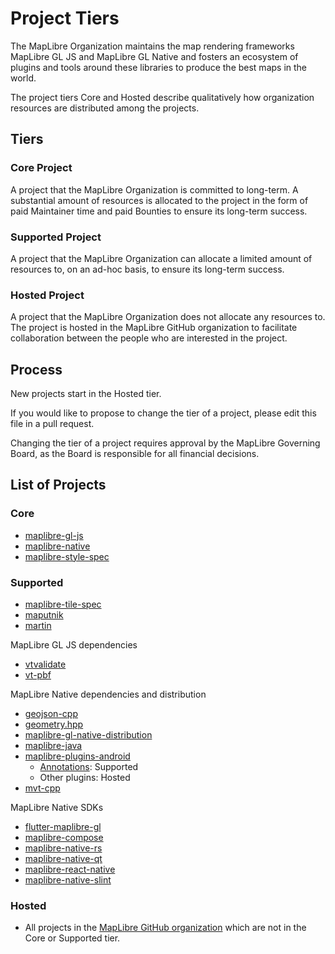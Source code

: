 # Project Tiers

The MapLibre Organization maintains the map rendering frameworks MapLibre GL JS and MapLibre GL Native and fosters an ecosystem of plugins and tools around these libraries to produce the best maps in the world.

The project tiers Core and Hosted describe qualitatively how organization resources are distributed among the projects.

## Tiers

### Core Project

A project that the MapLibre Organization is committed to long-term. A substantial amount of resources is allocated to the project in the form of paid Maintainer time and paid Bounties to ensure its long-term success.

### Supported Project

A project that the MapLibre Organization can allocate a limited amount of resources to, on an ad-hoc basis, to ensure its long-term success.

### Hosted Project

A project that the MapLibre Organization does not allocate any resources to. The project is hosted in the MapLibre GitHub organization to facilitate collaboration between the people who are interested in the project.

## Process

New projects start in the Hosted tier.

If you would like to propose to change the tier of a project, please edit this file in a pull request.

Changing the tier of a project requires approval by the MapLibre Governing Board, as the Board is responsible for all financial decisions.

## List of Projects

### Core

- [maplibre-gl-js](https://github.com/maplibre/maplibre-gl-js)
- [maplibre-native](https://github.com/maplibre/maplibre-native)
- [maplibre-style-spec](https://github.com/maplibre/maplibre-style-spec)

### Supported

- [maplibre-tile-spec](https://github.com/maplibre/maplibre-tile-spec)
- [maputnik](https://github.com/maplibre/maputnik)
- [martin](https://github.com/maplibre/martin)

MapLibre GL JS dependencies

- [vtvalidate](https://github.com/maplibre/vtvalidate)
- [vt-pbf](https://github.com/maplibre/vt-pbf/)

MapLibre Native dependencies and distribution

- [geojson-cpp](https://github.com/maplibre/geojson-cpp)
- [geometry.hpp](https://github.com/maplibre/geometry.hpp)
- [maplibre-gl-native-distribution](https://github.com/maplibre/maplibre-gl-native-distribution)
- [maplibre-java](https://github.com/maplibre/maplibre-java)
- [maplibre-plugins-android](https://github.com/maplibre/maplibre-plugins-android)
  - [Annotations](https://github.com/maplibre/maplibre-plugins-android/tree/main/plugin-annotation): Supported
  - Other plugins: Hosted
- [mvt-cpp](https://github.com/maplibre/mvt-cpp)

MapLibre Native SDKs

- [flutter-maplibre-gl](https://github.com/maplibre/flutter-maplibre-gl)
- [maplibre-compose](https://github.com/maplibre/maplibre-compose)
- [maplibre-native-rs](https://github.com/maplibre/maplibre-native-rs)
- [maplibre-native-qt](https://github.com/maplibre/maplibre-native-qt)
- [maplibre-react-native](https://github.com/maplibre/maplibre-react-native)
- [maplibre-native-slint](https://github.com/maplibre/maplibre-native-slint)

### Hosted

- All projects in the [MapLibre GitHub organization](https://github.com/maplibre/) which are not in the Core or Supported tier.
